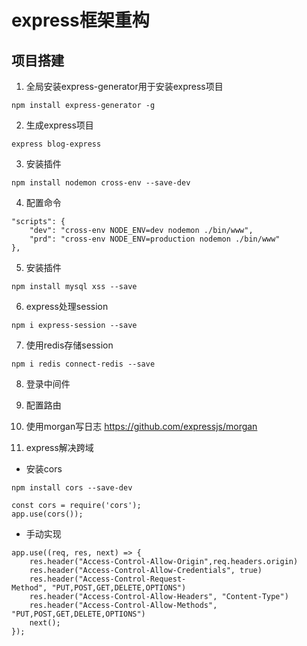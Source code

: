 # express框架重构

## 项目搭建
1. 全局安装express-generator用于安装express项目
```
npm install express-generator -g
```
2. 生成express项目
```
express blog-express
```
3. 安装插件
```
npm install nodemon cross-env --save-dev
```
4. 配置命令
```
"scripts": {
    "dev": "cross-env NODE_ENV=dev nodemon ./bin/www",
    "prd": "cross-env NODE_ENV=production nodemon ./bin/www"
},
```
5. 安装插件
```
npm install mysql xss --save
```
6. express处理session
```
npm i express-session --save
```
7. 使用redis存储session
```
npm i redis connect-redis --save
```
8. 登录中间件

9. 配置路由

10. 使用morgan写日志
https://github.com/expressjs/morgan

11. express解决跨域
- 安装cors
```
npm install cors --save-dev

const cors = require('cors');
app.use(cors());
```
- 手动实现
```
app.use((req, res, next) => {
    res.header("Access-Control-Allow-Origin",req.headers.origin)
    res.header("Access-Control-Allow-Credentials", true)
    res.header("Access-Control-Request-Method", "PUT,POST,GET,DELETE,OPTIONS")
    res.header("Access-Control-Allow-Headers", "Content-Type")
    res.header("Access-Control-Allow-Methods", "PUT,POST,GET,DELETE,OPTIONS")
    next();
});
```
